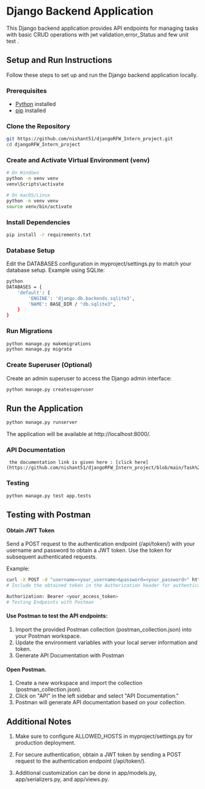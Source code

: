 # Django Backend Application

This Django backend application provides API endpoints for managing tasks with basic CRUD operations with jwt validation,error_Status and few unit test .

## Setup and Run Instructions

Follow these steps to set up and run the Django backend application locally.

### Prerequisites

- [Python](https://www.python.org/downloads/) installed
- [pip](https://pip.pypa.io/en/stable/installation/) installed

### Clone the Repository

```bash
git https://github.com/nishant51/djangoRFW_Intern_project.git
cd djangoRFW_Intern_project
```
### Create and Activate Virtual Environment (venv)

```bash
# On Windows
python -m venv venv
venv\Scripts\activate

# On macOS/Linux
python -m venv venv
source venv/bin/activate
```
### Install Dependencies

```bash
pip install -r requirements.txt
```

### Database Setup

Edit the DATABASES configuration in myproject/settings.py to match your database setup.
Example using SQLite:
```bash
python
DATABASES = {
    'default': {
        'ENGINE': 'django.db.backends.sqlite3',
        'NAME': BASE_DIR / "db.sqlite3",
    }
}

```


### Run Migrations

```bash
python manage.py makemigrations
python manage.py migrate 
```

### Create Superuser (Optional)

Create an admin superuser to access the Django admin interface:
```bash
python manage.py createsuperuser
```
## Run the Application

```bash
python manage.py runserver
```
The application will be available at http://localhost:8000/.

### API Documentation
```
 the documentation link is given here : [click here](https://github.com/nishant51/djangoRFW_Intern_project/blob/main/Task%20Management%20API%20Documentation.docx.pdf)
```

### Testing

```bash
python manage.py test app.tests
```

## Testing with Postman

#### Obtain JWT Token
Send a POST request to the authentication endpoint (/api/token/) 
with your username and password to obtain a JWT token. Use the token for subsequent authenticated requests.

Example:

```bash
curl -X POST -d "username=<your_username>&password=<your_password>" http://localhost:8000/api/token/
# Include the obtained token in the Authorization header for authenticated requests:

Authorization: Bearer <your_access_token>
# Testing Endpoints with Postman
```

#### Use Postman to test the API endpoints:

  1) Import the provided Postman collection (postman_collection.json) into your Postman workspace.
  2) Update the environment variables with your local server information and token.
  3) Generate API Documentation with Postman

#### Open Postman.
 1) Create a new workspace and import the collection (postman_collection.json).
 2) Click on "API" in the left sidebar and select "API Documentation."
 3)  Postman will generate API documentation based on your collection.

## Additional Notes

 1) Make sure to configure ALLOWED_HOSTS in myproject/settings.py for production deployment.

 2) For secure authentication, obtain a JWT token by sending a POST request to the authentication endpoint (/api/token/).

 3) Additional customization can be done in app/models.py, app/serializers.py, and app/views.py.







